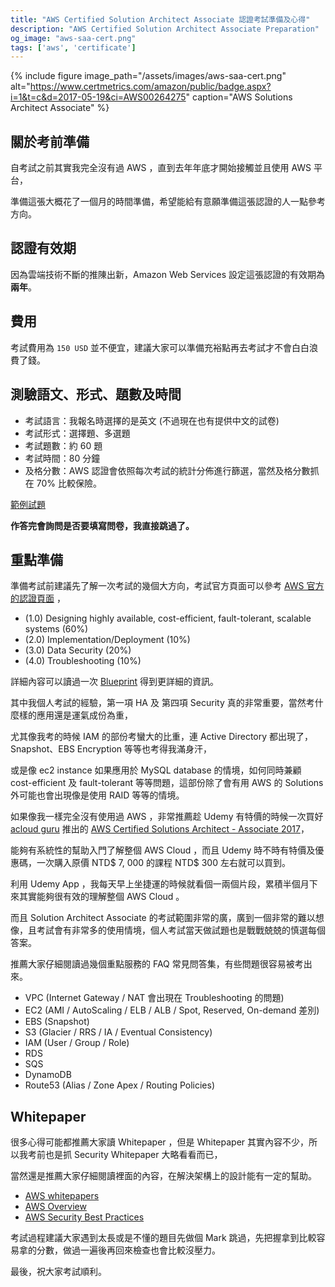 ```yaml
---
title: "AWS Certified Solution Architect Associate 認證考試準備及心得"
description: "AWS Certified Solution Architect Associate Preparation"
og_image: "aws-saa-cert.png"
tags: ['aws', 'certificate']
---
```


{% include figure image_path="/assets/images/aws-saa-cert.png" alt="https://www.certmetrics.com/amazon/public/badge.aspx?i=1&t=c&d=2017-05-19&ci=AWS00264275" caption="AWS Solutions Architect Associate" %}

## 關於考前準備

自考試之前其實我完全沒有過 AWS ，直到去年年底才開始接觸並且使用 AWS 平台，

準備這張大概花了一個月的時間準備，希望能給有意願準備這張認證的人一點參考方向。


## 認證有效期

因為雲端技術不斷的推陳出新，Amazon Web Services 設定這張認證的有效期為**兩年**。


## 費用

考試費用為 `150 USD` 並不便宜，建議大家可以準備充裕點再去考試才不會白白浪費了錢。


## 測驗語文、形式、題數及時間

- 考試語言：我報名時選擇的是英文 (不過現在也有提供中文的試卷)
- 考試形式：選擇題、多選題
- 考試題數：約 60 題
- 考試時間：80 分鐘
- 及格分數：AWS 認證會依照每次考試的統計分佈進行篩選，當然及格分數抓在 70% 比較保險。

[範例試題][0]

**作答完會詢問是否要填寫問卷，我直接跳過了。**


## 重點準備

準備考試前建議先了解一次考試的幾個大方向，考試官方頁面可以參考 [AWS 官方的認證頁面][1] ，

- (1.0) Designing highly available, cost-efficient, fault-tolerant, scalable systems (60%)
- (2.0) Implementation/Deployment (10%)
- (3.0) Data Security (20%)
- (4.0) Troubleshooting (10%)
 
詳細內容可以讀過一次 [Blueprint][2] 得到更詳細的資訊。

其中我個人考試的經驗，第一項 HA 及 第四項 Security 真的非常重要，當然考什麼樣的應用還是運氣成份為重，

尤其像我考的時候 IAM 的部份考蠻大的比重，連 Active Directory 都出現了，Snapshot、EBS Encryption 等等也考得我滿身汗，

或是像 ec2 instance 如果應用於 MySQL database 的情境，如何同時兼顧 cost-efficient 及 fault-tolerant 等等問題，這部份除了會有用 AWS 的 Solutions 外可能也會出現像是使用 RAID 等等的情境。

如果像我一樣完全沒有使用過 AWS ，非常推薦趁 Udemy 有特價的時候一次買好 [acloud guru][3] 推出的 [AWS Certified Solutions Architect - Associate 2017][4]，

能夠有系統性的幫助入門了解整個 AWS Cloud ，而且 Udemy 時不時有特價及優惠碼，一次購入原價 NTD$ 7, 000 的課程 NTD$ 300 左右就可以買到。

利用 Udemy App ，我每天早上坐捷運的時候就看個一兩個片段，累積半個月下來其實能夠很有效的理解整個 AWS Cloud 。

而且 Solution Architect Associate 的考試範圍非常的廣，廣到一個非常的難以想像，且考試會有非常多的使用情境，個人考試當天做試題也是戰戰兢兢的慎選每個答案。


推薦大家仔細閱讀過幾個重點服務的 FAQ 常見問答集，有些問題很容易被考出來。

- VPC (Internet Gateway / NAT 會出現在 Troubleshooting 的問題)
- EC2 (AMI / AutoScaling / ELB / ALB / Spot, Reserved, On-demand 差別)
- EBS (Snapshot)
- S3 (Glacier / RRS / IA / Eventual Consistency)
- IAM (User / Group / Role)
- RDS
- SQS
- DynamoDB
- Route53 (Alias / Zone Apex / Routing Policies)


## Whitepaper

很多心得可能都推薦大家讀 Whitepaper ，但是 Whitepaper 其實內容不少，所以我考前也是抓 Security Whitepaper 大略看看而已，

當然還是推薦大家仔細閱讀裡面的內容，在解決架構上的設計能有一定的幫助。

- [AWS whitepapers][5]
- [AWS Overview][6]
- [AWS Security Best Practices][7]


考試過程建議大家遇到太長或是不懂的題目先做個 Mark 跳過，先把握拿到比較容易拿的分數，做過一遍後再回來檢查也會比較沒壓力。

最後，祝大家考試順利。


[0]: http://awstrainingandcertification.s3.amazonaws.com/production/AWS_certified_solutions_architect_associate_examsample.pdf
[1]: https://aws.amazon.com/tw/certification/certified-solutions-architect-associate/
[2]: https://d0.awsstatic.com/training-and-certification/docs-sa-assoc/AWS_certified_solutions_architect_associate_blueprint.pdf
[3]: https://acloud.guru/
[4]: https://www.udemy.com/aws-certified-solutions-architect-associate/
[5]: https://aws.amazon.com/tw/whitepapers/
[6]: https://d0.awsstatic.com/whitepapers/aws-overview.pdf
[7]: https://d0.awsstatic.com/whitepapers/Security/AWS_Security_Best_Practices.pdf
